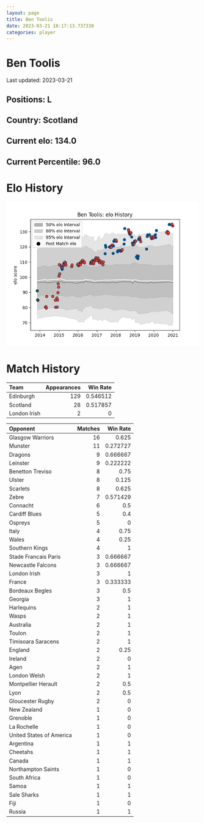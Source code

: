```yaml
---  
layout: page  
title: Ben Toolis  
date: 2023-03-21 18:17:13.737330  
categories: player  
---
```

# Ben Toolis


Last updated: 2023-03-21
## Positions: L

## Country: Scotland

## Current elo: 134.0

## Current Percentile: 96.0

# Elo History


![elo history](history_BenToolis.png)
# Match History


| Team         |   Appearances |   Win Rate |
|:-------------|--------------:|-----------:|
| Edinburgh    |           129 |   0.546512 |
| Scotland     |            28 |   0.517857 |
| London Irish |             2 |   0        |

| Opponent                 |   Matches |   Win Rate |
|:-------------------------|----------:|-----------:|
| Glasgow Warriors         |        16 |   0.625    |
| Munster                  |        11 |   0.272727 |
| Dragons                  |         9 |   0.666667 |
| Leinster                 |         9 |   0.222222 |
| Benetton Treviso         |         8 |   0.75     |
| Ulster                   |         8 |   0.125    |
| Scarlets                 |         8 |   0.625    |
| Zebre                    |         7 |   0.571429 |
| Connacht                 |         6 |   0.5      |
| Cardiff Blues            |         5 |   0.4      |
| Ospreys                  |         5 |   0        |
| Italy                    |         4 |   0.75     |
| Wales                    |         4 |   0.25     |
| Southern Kings           |         4 |   1        |
| Stade Francais Paris     |         3 |   0.666667 |
| Newcastle Falcons        |         3 |   0.666667 |
| London Irish             |         3 |   1        |
| France                   |         3 |   0.333333 |
| Bordeaux Begles          |         3 |   0.5      |
| Georgia                  |         3 |   1        |
| Harlequins               |         2 |   1        |
| Wasps                    |         2 |   1        |
| Australia                |         2 |   1        |
| Toulon                   |         2 |   1        |
| Timisoara Saracens       |         2 |   1        |
| England                  |         2 |   0.25     |
| Ireland                  |         2 |   0        |
| Agen                     |         2 |   1        |
| London Welsh             |         2 |   1        |
| Montpellier Herault      |         2 |   0.5      |
| Lyon                     |         2 |   0.5      |
| Gloucester Rugby         |         2 |   0        |
| New Zealand              |         1 |   0        |
| Grenoble                 |         1 |   0        |
| La Rochelle              |         1 |   0        |
| United States of America |         1 |   0        |
| Argentina                |         1 |   1        |
| Cheetahs                 |         1 |   1        |
| Canada                   |         1 |   1        |
| Northampton Saints       |         1 |   0        |
| South Africa             |         1 |   0        |
| Samoa                    |         1 |   1        |
| Sale Sharks              |         1 |   1        |
| Fiji                     |         1 |   0        |
| Russia                   |         1 |   1        |